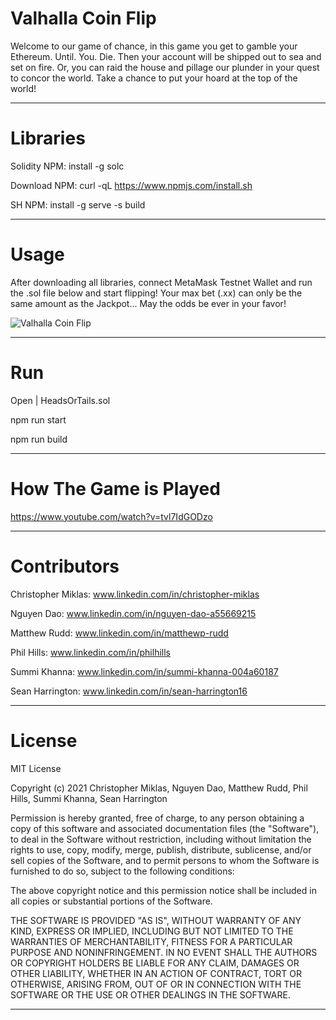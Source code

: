 # Valhalla Coin Flip

Welcome to our game of chance, in this game you get to gamble your Ethereum. Until. You. Die. Then your account will be shipped out to sea and set on fire. Or, you can raid the house and pillage our plunder in your quest to concor the world. Take a chance to put your hoard at the top of the world!

---

# Libraries

Solidity NPM: install -g solc

Download NPM: curl -qL https://www.npmjs.com/install.sh 

SH NPM: install -g serve -s build

---

# Usage

After downloading all libraries, connect MetaMask Testnet Wallet and run the .sol file below and start flipping! Your max bet (.xx) can only be the same amount as the Jackpot... May the odds be ever in your favor!

![Valhalla Coin Flip](https://user-images.githubusercontent.com/91238235/168093314-a417e46f-c33a-4dab-9c2d-7f4b0b556c17.png)

---

# Run

Open | HeadsOrTails.sol

npm run start

npm run build

---

# How The Game is Played

https://www.youtube.com/watch?v=tvl7IdGODzo

---

# Contributors

Christopher Miklas: www.linkedin.com/in/christopher-miklas

Nguyen Dao: www.linkedin.com/in/nguyen-dao-a55669215

Matthew Rudd: www.linkedin.com/in/matthewp-rudd

Phil Hills: www.linkedin.com/in/philhills

Summi Khanna: www.linkedin.com/in/summi-khanna-004a60187

Sean Harrington: www.linkedin.com/in/sean-harrington16

---

# License

MIT License

Copyright (c) 2021 Christopher Miklas, Nguyen Dao, Matthew Rudd, Phil Hills, Summi Khanna, Sean Harrington

Permission is hereby granted, free of charge, to any person obtaining a copy
of this software and associated documentation files (the "Software"), to deal
in the Software without restriction, including without limitation the rights
to use, copy, modify, merge, publish, distribute, sublicense, and/or sell
copies of the Software, and to permit persons to whom the Software is
furnished to do so, subject to the following conditions:

The above copyright notice and this permission notice shall be included in all
copies or substantial portions of the Software.

THE SOFTWARE IS PROVIDED "AS IS", WITHOUT WARRANTY OF ANY KIND, EXPRESS OR
IMPLIED, INCLUDING BUT NOT LIMITED TO THE WARRANTIES OF MERCHANTABILITY,
FITNESS FOR A PARTICULAR PURPOSE AND NONINFRINGEMENT. IN NO EVENT SHALL THE
AUTHORS OR COPYRIGHT HOLDERS BE LIABLE FOR ANY CLAIM, DAMAGES OR OTHER
LIABILITY, WHETHER IN AN ACTION OF CONTRACT, TORT OR OTHERWISE, ARISING FROM,
OUT OF OR IN CONNECTION WITH THE SOFTWARE OR THE USE OR OTHER DEALINGS IN THE
SOFTWARE.

---

